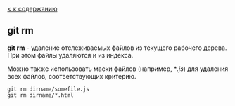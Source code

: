[< к содержанию](./readme.md)

## git rm

**git rm** - удаление отслеживаемых файлов из текущего рабочего дерева. При этом файлы удаляются и из индекса.

Можно также использовать маски файлов (например, **.js*) для удаления всех файлов, соответствующих критерию.

```bash=
git rm dirname/somefile.js
git rm dirname/*.html
```